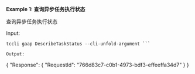 **Example 1: 查询异步任务执行状态**

查询异步任务执行状态

Input: 

```
tccli gaap DescribeTaskStatus --cli-unfold-argument ```

Output: 
```
{
    "Response": {
        "RequestId": "766d83c7-c0b1-4973-bdf3-effeeffa34d7"
    }
}
```

